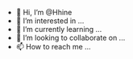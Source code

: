 - 👋 Hi, I’m @Hhine
- 👀 I’m interested in ...
- 🌱 I’m currently learning ...
- 💞️ I’m looking to collaborate on ...
- 📫 How to reach me ...

<!---
Hhine/Hhine is a ✨ special ✨ repository because its `README.md` (this file) appears on your GitHub profile.
You can click the Preview link to take a look at your changes.
--->
